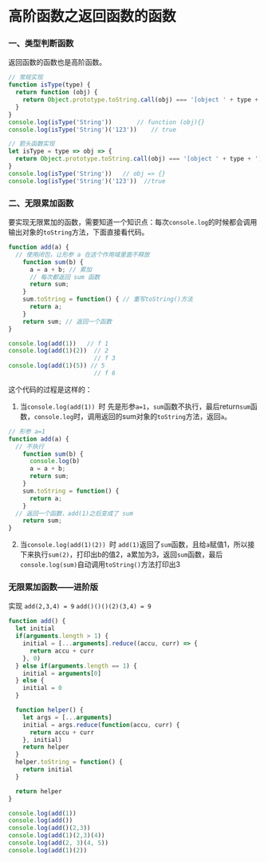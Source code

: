 # 高阶函数之返回函数的函数
### 一、类型判断函数
返回函数的函数也是高阶函数。
```javascript
// 常规实现
function isType(type) {
  return function (obj) {
    return Object.prototype.toString.call(obj) === '[object ' + type + ']'
  }
}
console.log(isType('String'))       // function (obj){}
console.log(isType('String')('123'))    // true

// 箭头函数实现
let isType = type => obj => {
  return Object.prototype.toString.call(obj) === '[object ' + type + ']'
}
console.log(isType('String'))   // obj => {}
console.log(isType('String')('123'))  //true
```
### 二、无限累加函数
要实现无限累加的函数，需要知道一个知识点：每次`console.log`的时候都会调用输出对象的`toString`方法，下面直接看代码。
```javascript
function add(a) {
  // 使用闭包，让形参 a 在这个作用域里面不释放
    function sum(b) { 
      a = a + b; // 累加
      // 每次都返回 sum 函数
      return sum;
    }
    sum.toString = function() { // 重写toString()方法
      return a;
    }
    return sum; // 返回一个函数
}

console.log(add(1))   // f 1
console.log(add(1)(2))  // 2
                        // f 3
console.log(add(1)(5)) // 5
                        // f 6
```
这个代码的过程是这样的：
1. 当`console.log(add(1)) `时
先是形参`a=1`，`sum`函数不执行，最后return`sum`函数，`console.log`时，调用返回的sum对象的`toString`方法，返回`a`。
```javascript
// 形参 a=1
function add(a) {
  // 不执行
    function sum(b) { 
      console.log(b)
      a = a + b;
      return sum;
    }
    sum.toString = function() { 
      return a;
    }
  // 返回一个函数，add(1)之后变成了 sum
    return sum; 
}
```
2. 当`console.log(add(1)(2)) `时
`add(1)`返回了`sum`函数，且给`a`赋值1，所以接下来执行`sum(2)`，打印出b的值2，a累加为3，返回`sum`函数，最后`console.log(sum)`自动调用`toString()`方法打印出3

### 无限累加函数——进阶版
实现 
`add(2,3,4) = 9`
`add()()()(2)(3,4) = 9`
```javascript
function add() {
  let initial
  if(arguments.length > 1) {
    initial = [...arguments].reduce((accu, curr) => {
      return accu + curr
    }, 0)
  } else if(arguments.length == 1) {
    initial = arguments[0]
  } else {
    initial = 0
  }

  function helper() {
    let args = [...arguments]
    initial = args.reduce(function(accu, curr) {
      return accu + curr
    }, initial)
    return helper
  }
  helper.toString = function() {
    return initial
  }

  return helper
}

console.log(add(1))
console.log(add())
console.log(add()(2,3))
console.log(add(1)(2,3)(4))
console.log(add(2, 3)(4, 5))
console.log(add(1)(2))
```